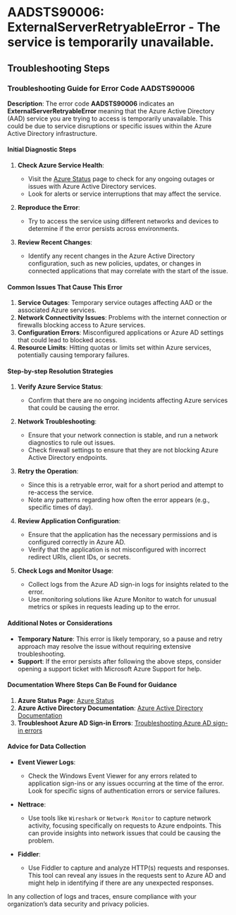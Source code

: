 # AADSTS90006: ExternalServerRetryableError - The service is temporarily unavailable.


## Troubleshooting Steps
### Troubleshooting Guide for Error Code AADSTS90006

**Description**: The error code **AADSTS90006** indicates an **ExternalServerRetryableError** meaning that the Azure Active Directory (AAD) service you are trying to access is temporarily unavailable. This could be due to service disruptions or specific issues within the Azure Active Directory infrastructure.

#### Initial Diagnostic Steps

1. **Check Azure Service Health**: 
   - Visit the [Azure Status](https://status.azure.com/en-us/status) page to check for any ongoing outages or issues with Azure Active Directory services.
   - Look for alerts or service interruptions that may affect the service.

2. **Reproduce the Error**:
   - Try to access the service using different networks and devices to determine if the error persists across environments. 

3. **Review Recent Changes**:
   - Identify any recent changes in the Azure Active Directory configuration, such as new policies, updates, or changes in connected applications that may correlate with the start of the issue.

#### Common Issues That Cause This Error

1. **Service Outages**: Temporary service outages affecting AAD or the associated Azure services.
2. **Network Connectivity Issues**: Problems with the internet connection or firewalls blocking access to Azure services.
3. **Configuration Errors**: Misconfigured applications or Azure AD settings that could lead to blocked access.
4. **Resource Limits**: Hitting quotas or limits set within Azure services, potentially causing temporary failures.

#### Step-by-step Resolution Strategies

1. **Verify Azure Service Status**:
   - Confirm that there are no ongoing incidents affecting Azure services that could be causing the error.

2. **Network Troubleshooting**:
   - Ensure that your network connection is stable, and run a network diagnostics to rule out issues.
   - Check firewall settings to ensure that they are not blocking Azure Active Directory endpoints.

3. **Retry the Operation**:
   - Since this is a retryable error, wait for a short period and attempt to re-access the service.
   - Note any patterns regarding how often the error appears (e.g., specific times of day).

4. **Review Application Configuration**:
   - Ensure that the application has the necessary permissions and is configured correctly in Azure AD.
   - Verify that the application is not misconfigured with incorrect redirect URIs, client IDs, or secrets.

5. **Check Logs and Monitor Usage**:
   - Collect logs from the Azure AD sign-in logs for insights related to the error.
   - Use monitoring solutions like Azure Monitor to watch for unusual metrics or spikes in requests leading up to the error.

#### Additional Notes or Considerations

- **Temporary Nature**: This error is likely temporary, so a pause and retry approach may resolve the issue without requiring extensive troubleshooting.
- **Support**: If the error persists after following the above steps, consider opening a support ticket with Microsoft Azure Support for help.

#### Documentation Where Steps Can Be Found for Guidance

1. **Azure Status Page**: [Azure Status](https://status.azure.com/en-us/status)
2. **Azure Active Directory Documentation**: [Azure Active Directory Documentation](https://docs.microsoft.com/en-us/azure/active-directory/)
3. **Troubleshoot Azure AD Sign-in Errors**: [Troubleshooting Azure AD sign-in errors](https://docs.microsoft.com/en-us/azure/active-directory/hybrid/tshoot-connect-issues)

#### Advice for Data Collection

- **Event Viewer Logs**:
  - Check the Windows Event Viewer for any errors related to application sign-ins or any issues occurring at the time of the error. Look for specific signs of authentication errors or service failures.
  
- **Nettrace**:
  - Use tools like `Wireshark` or `Network Monitor` to capture network activity, focusing specifically on requests to Azure endpoints. This can provide insights into network issues that could be causing the problem.

- **Fiddler**:
  - Use Fiddler to capture and analyze HTTP(s) requests and responses. This tool can reveal any issues in the requests sent to Azure AD and might help in identifying if there are any unexpected responses.

In any collection of logs and traces, ensure compliance with your organization’s data security and privacy policies.
